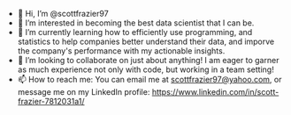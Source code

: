 - 👋 Hi, I’m @scottfrazier97
- 👀 I’m interested in becoming the best data scientist that I can be. 
- 🌱 I’m currently learning how to efficiently use programming, and statistics to help companies better understand their data, and imporve the company's performance with my actionable insights.
- 💞️ I’m looking to collaborate on just about anything! I am eager to garner as much experience not only with code, but working in a team setting! 
- 📫 How to reach me: You can email me at scottfrazier97@yahoo.com, or message me on my LinkedIn profile: https://www.linkedin.com/in/scott-frazier-7812031a1/

<!---
scottfrazier97/scottfrazier97 is a ✨ special ✨ repository because its `README.md` (this file) appears on your GitHub profile.
You can click the Preview link to take a look at your changes.
--->
